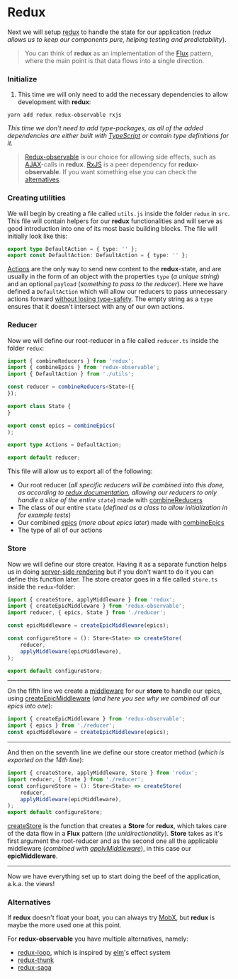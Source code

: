 # Redux

Next we will setup [redux](http://redux.js.org/) to handle the state for our application (*redux allows us to keep our components pure, helping testing and predictability*).
> You can think of **redux** as an implementation of the [Flux](https://facebook.github.io/flux/) pattern, where the main point is that data flows into a single direction.

### Initialize

1. This time we will only need to add the necessary dependencies to allow development with **redux**:
```
yarn add redux redux-observable rxjs
```
*This time we don't need to add type-packages, as all of the added dependencies are either built with [TypeScript](https://www.typescriptlang.org/) or contain type definitions for it.*
> [Redux-observable](https://redux-observable.js.org/) is our choice for allowing side effects, such as [AJAX](https://developer.mozilla.org/en-US/docs/AJAX/Getting_Started)-calls in **redux**. [RxJS](http://reactivex.io/) is a peer dependency for **redux-observable**. If you want something else you can check the [alternatives](#alternatives).

### Creating utilities

We will begin by creating a file called `utils.js` inside the folder `redux` in `src`. This file will contain helpers for our **redux** functionalities and will serve as good introduction into one of its most basic building blocks. The file will initially look like this:
```typescript
export type DefaultAction = { type: '' };
export const DefaultAction: DefaultAction = { type: '' };
```
[Actions](http://redux.js.org/docs/basics/Actions.html) are the only way to send new content to the **redux**-state, and are usually in the form of an object with the properties `type` (*a unique string*) and an optional `payload` (*something to pass to the reducer*). Here we have defined a `DefaultAction` which will allow our reducers to pass unnecessary actions forward [without losing type-safety](https://spin.atomicobject.com/2016/09/27/typed-redux-reducers-typescript-2-0/). The empty string as a `type` ensures that it doesn't intersect with any of our own actions.

### Reducer

Now we will define our root-reducer in a file called `reducer.ts` inside the folder `redux`:
```typescript
import { combineReducers } from 'redux';
import { combineEpics } from 'redux-observable';
import { DefaultAction } from './utils';

const reducer = combineReducers<State>({
});

export class State {
}

export const epics = combineEpics(
);

export type Actions = DefaultAction;

export default reducer;
```
This file will allow us to export all of the following:
- Our root reducer (*all specific reducers will be combined into this done, as according to [redux documentation](http://redux.js.org/docs/basics/Reducers.html#handling-actions), allowing our reducers to only handle a slice of the entire `state`*) made with [combineReducers](http://redux.js.org/docs/api/combineReducers.html)
- The class of our entire `state` (*defined as a class to allow initialization in for example tests*)
- Our combined [epics](https://redux-observable.js.org/docs/basics/Epics.html) (*more about epics later*) made with [combineEpics](https://redux-observable.js.org/docs/api/combineEpics.html)
- The type of all of our actions

### Store

Now we will define our store creator. Having it as a separate function helps us in doing [server-side rendering](https://github.com/reactjs/redux/blob/master/docs/recipes/ServerRendering.md) but if you don't want to do it you can define this function later. The store creator goes in a file called `store.ts` inside the `redux`-folder:
```typescript
import { createStore, applyMiddleware } from 'redux';
import { createEpicMiddleware } from 'redux-observable';
import reducer, { epics, State } from './reducer';

const epicMiddleware = createEpicMiddleware(epics);

const configureStore = (): Store<State> => createStore(
    reducer,
    applyMiddleware(epicMiddleware),
);

export default configureStore;
```

---

On the fifth line we create a [middleware](http://redux.js.org/docs/advanced/Middleware.html) for our **store** to handle our epics, using [createEpicMiddleware](https://redux-observable.js.org/docs/api/createEpicMiddleware.html) (*and here you see why we combined all our epics into one*):
```typescript
import { createEpicMiddleware } from 'redux-observable';
import { epics } from './reducer';
const epicMiddleware = createEpicMiddleware(epics);
```

---

And then on the seventh line we define our store creator method (*which is exported on the 14th line*):
```typescript
import { createStore, applyMiddleware, Store } from 'redux';
import reducer, { State } from './reducer';
const configureStore = (): Store<State> => createStore(
    reducer,
    applyMiddleware(epicMiddleware),
);
export default configureStore;
```
[createStore](http://redux.js.org/docs/api/createStore.html) is the function that creates a **Store** for **redux**, which takes care of the data flow in a **Flux** pattern (*the unidirectionality*). **Store** takes as it's first argument the root-reducer and as the second one all the applicable middleware (*combined with [applyMiddleware](http://redux.js.org/docs/api/applyMiddleware.html)*), in this case our **epicMiddleware**.

---

Now we have everything set up to start doing the beef of the application, a.k.a. the views!

### Alternatives

If **redux** doesn't float your boat, you can always try [MobX](https://github.com/mobxjs/mobx), but **redux** is maybe the more used one at this point.

For **redux-observable** you have multiple alternatives, namely:
- [redux-loop](https://github.com/redux-loop/redux-loop), which is inspired by [elm](http://elm-lang.org/)'s effect system
- [redux-thunk](https://github.com/gaearon/redux-thunk)
- [redux-saga](https://github.com/redux-saga/redux-saga)
